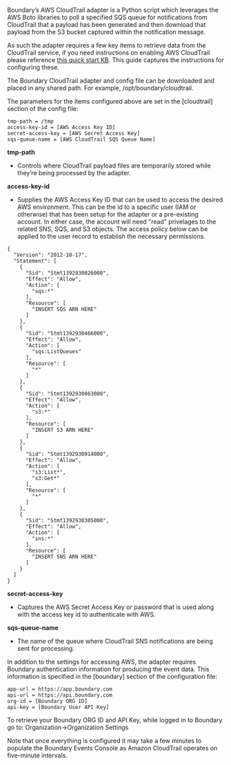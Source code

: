 Boundary’s AWS CloudTrail adapter is a Python script which leverages the AWS Boto libraries to poll a specified SQS queue for notifications from CloudTrail that a payload has been generated and then download that payload from the S3 bucket captured within the notification message.

As such the adapter requires a few key items to retrieve data from the CloudTrail service, if you need instructions on enabling AWS CloudTrail please reference [this quick start KB](http://support.boundary.com/customer/portal/articles/1370167-configuring-amazon-cloudtrail-for-the-boundary-cloudtrail-adapter). This guide captures the instructions for configuring these.

The Boundary CloudTrail adapter and config file can be downloaded and placed in any shared path. For example, /opt/boundary/cloudtrail.

The parameters for the items configured above are set in the [cloudtrail] section of the config file:

```
tmp-path = /tmp
access-key-id = [AWS Access Key ID]
secret-access-key = [AWS Secret Access Key]
sqs-queue-name = [AWS CloudTrail SQS Queue Name]
```

**tmp-path**
* Controls where CloudTrail payload files are temporarily stored while they’re being processed by the adapter.
 
**access-key-id**
* Supplies the AWS Access Key ID that can be used to access the desired AWS environment. This can be the id to a specific user (IAM or otherwise) that has been setup for the adapter or a pre-existing account. In either case, the account will need "read" privelages to the related SNS, SQS, and S3 objects. The access policy below can be applied to the user record to establish the necessary permissions.

```
{
  "Version": "2012-10-17",
  "Statement": [
    {
      "Sid": "Stmt1392930026000",
      "Effect": "Allow",
      "Action": [
        "sqs:*"
      ],
      "Resource": [
        "INSERT SQS ARN HERE"
      ]
    },
    {
      "Sid": "Stmt1392930466000",
      "Effect": "Allow",
      "Action": [
        "sqs:ListQueues"
      ],
      "Resource": [
        "*"
      ]
    },
    {
      "Sid": "Stmt1392930063000",
      "Effect": "Allow",
      "Action": [
        "s3:*"
      ],
      "Resource": [
        "INSERT S3 ARN HERE"
      ]
    },
    {
      "Sid": "Stmt1392930914000",
      "Effect": "Allow",
      "Action": [
        "s3:List*",
        "s3:Get*"
      ],
      "Resource": [
        "*"
      ]
    },
    {
      "Sid": "Stmt1392930305000",
      "Effect": "Allow",
      "Action": [
        "sns:*"
      ],
      "Resource": [
        "INSERT SNS ARN HERE"
      ]
    }
  ]
}
```
 
**secret-access-key**
* Captures the AWS Secret Access Key or password that is used along with the access key id to authenticate with AWS.

**sqs-queue-name**
* The name of the queue where CloudTrail SNS notifications are being sent for processing.
 
In addition to the settings for accessing AWS, the adapter requires Boundary authentication information for producing the event data. This information is specified in the [boundary] section of the configuration file:

```
app-url = https://app.boundary.com
api-url = https://api.boundary.com
org-id = [Boundary ORG ID]
api-key = [Boundary User API Key]
```

To retrieve your Boundary ORG ID and API Key, while logged in to Boundary go to: Organization->Organization Settings

Note that once everything is configured it may take a few minutes to populate the Boundary Events Console as Amazon CloudTrail operates on five-minute intervals.
